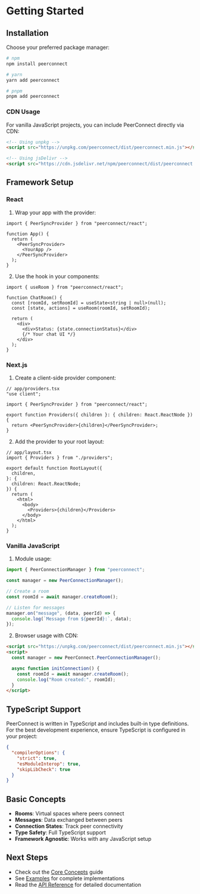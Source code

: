 # Getting Started

## Installation

Choose your preferred package manager:

```bash
# npm
npm install peerconnect

# yarn
yarn add peerconnect

# pnpm
pnpm add peerconnect
```

### CDN Usage

For vanilla JavaScript projects, you can include PeerConnect directly via CDN:

```html
<!-- Using unpkg -->
<script src="https://unpkg.com/peerconnect/dist/peerconnect.min.js"></script>

<!-- Using jsDelivr -->
<script src="https://cdn.jsdelivr.net/npm/peerconnect/dist/peerconnect.min.js"></script>
```

## Framework Setup

### React

1. Wrap your app with the provider:

```tsx
import { PeerSyncProvider } from "peerconnect/react";

function App() {
  return (
    <PeerSyncProvider>
      <YourApp />
    </PeerSyncProvider>
  );
}
```

2. Use the hook in your components:

```tsx
import { useRoom } from "peerconnect/react";

function ChatRoom() {
  const [roomId, setRoomId] = useState<string | null>(null);
  const [state, actions] = useRoom(roomId, setRoomId);

  return (
    <div>
      <div>Status: {state.connectionStatus}</div>
      {/* Your chat UI */}
    </div>
  );
}
```

### Next.js

1. Create a client-side provider component:

```tsx
// app/providers.tsx
"use client";

import { PeerSyncProvider } from "peerconnect/react";

export function Providers({ children }: { children: React.ReactNode }) {
  return <PeerSyncProvider>{children}</PeerSyncProvider>;
}
```

2. Add the provider to your root layout:

```tsx
// app/layout.tsx
import { Providers } from "./providers";

export default function RootLayout({
  children,
}: {
  children: React.ReactNode;
}) {
  return (
    <html>
      <body>
        <Providers>{children}</Providers>
      </body>
    </html>
  );
}
```

### Vanilla JavaScript

1. Module usage:

```javascript
import { PeerConnectionManager } from "peerconnect";

const manager = new PeerConnectionManager();

// Create a room
const roomId = await manager.createRoom();

// Listen for messages
manager.on("message", (data, peerId) => {
  console.log(`Message from ${peerId}:`, data);
});
```

2. Browser usage with CDN:

```html
<script src="https://unpkg.com/peerconnect/dist/peerconnect.min.js"></script>
<script>
  const manager = new PeerConnect.PeerConnectionManager();

  async function initConnection() {
    const roomId = await manager.createRoom();
    console.log("Room created:", roomId);
  }
</script>
```

## TypeScript Support

PeerConnect is written in TypeScript and includes built-in type definitions. For the best development experience, ensure TypeScript is configured in your project:

```json
{
  "compilerOptions": {
    "strict": true,
    "esModuleInterop": true,
    "skipLibCheck": true
  }
}
```

## Basic Concepts

- **Rooms**: Virtual spaces where peers connect
- **Messages**: Data exchanged between peers
- **Connection States**: Track peer connectivity
- **Type Safety**: Full TypeScript support
- **Framework Agnostic**: Works with any JavaScript setup

## Next Steps

- Check out the [Core Concepts](./core-concepts.md) guide
- See [Examples](./examples/README.md) for complete implementations
- Read the [API Reference](./api/README.md) for detailed documentation
